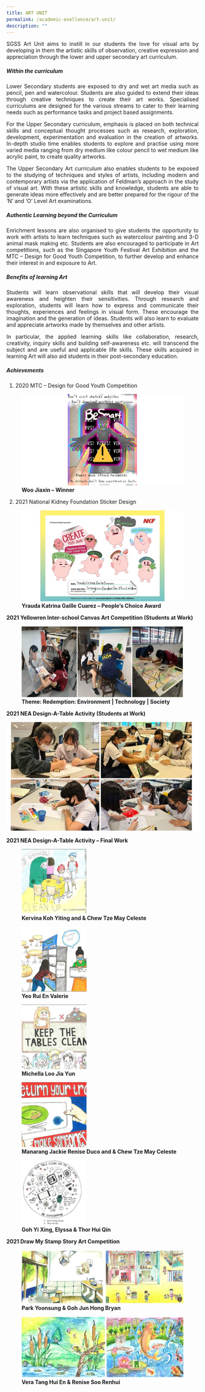 ```yaml
---
title: ART UNIT
permalink: /academic-exellence/art-unit/
description: ""
---
```

<p style="text-align: justify;"> SGSS Art Unit aims to instill in our students the love for visual arts by developing in them the artistic skills of observation, creative expression and appreciation through the lower and upper secondary art curriculum. </p>

##### **Within the curriculum**

<p style="text-align: justify;"> Lower Secondary students are exposed to dry and wet art media such as pencil, pen and watercolour. Students are also guided to extend their ideas through creative techniques to create their art works. Specialised curriculums are designed for the various streams to cater to their learning needs such as performance tasks and project based assignments. </p>

<p style="text-align: justify;"> For the Upper Secondary curriculum, emphasis is placed on both technical skills and conceptual thought processes such as research, exploration, development, experimentation and evaluation in the creation of artworks. In-depth studio time enables students to explore and practise using more varied media ranging from dry medium like colour pencil to wet medium like acrylic paint, to create quality artworks. </p>

<p style="text-align: justify;"> The Upper Secondary Art curriculum also enables students to be exposed to the studying of techniques and styles of artists, including modern and contemporary artists via the application of Feldman’s approach in the study of visual art. With these artistic skills and knowledge, students are able to generate ideas more effectively and are better prepared for the rigour of the ‘N’ and ‘O’ Level Art examinations. </p>

##### **Authentic Learning beyond the Curriculum**

<p style="text-align: justify;"> Enrichment lessons are also organised to give students the opportunity to work with artists to learn techniques such as watercolour painting and 3-D animal mask making etc. Students are also encouraged to participate in Art competitions, such as the Singapore Youth Festival Art Exhibition and the MTC – Design for Good Youth Competition, to further develop and enhance their interest in and exposure to Art. </p>

##### **Benefits of learning Art**

<p style="text-align: justify;"> Students will learn observational skills that will develop their visual awareness and heighten their sensitivities. Through research and exploration, students will learn how to express and communicate their thoughts, experiences and feelings in visual form. These encourage the imagination and the generation of ideas. Students will also learn to evaluate and appreciate artworks made by themselves and other artists. </p>

<p style="text-align: justify;"> In particular, the applied learning skills like collaboration, research, creativity, inquiry skills and building self-awareness etc. will transcend the subject and are useful and applicable life skills. These skills acquired in learning Art will also aid students in their post-secondary education. </p>

##### **Achievements**

1.  2020 MTC – Design for Good Youth Competition

<figure>
<img src="/images/ART%20UNIT/Slide1-768x432.jpg">
<figcaption> <strong> Woo Jiaxin – Winner </strong> </figcaption>
</figure>

2.  2021 National Kidney Foundation Sticker Design

<figure>
<img src="/images/ART%20UNIT/Slide2-768x432.jpg">
<figcaption> <strong> Yrauda Katrina Gaille Cuarez – People’s Choice Award </strong> </figcaption>
</figure>

**2021 Yellowren Inter-school Canvas Art Competition (Students at Work)**

<figure>
<img src="/images/ART%20UNIT/Slide3-600x263.jpg">
<figcaption> <strong> Theme: Redemption: Environment | Technology | Society </strong> </figcaption>
</figure>

**2021 NEA Design-A-Table Activity (Students at Work)**

![](/images/ART%20UNIT/Slide4-768x432.jpg)

**2021 NEA Design-A-Table Activity – Final Work**

<figure>
	<a href="/images/ART%20UNIT/Slide5-250x250.jpg" target = "_blank"> <img src="/images/ART%20UNIT/Slide5-250x250.jpg" 
     style="width:40%"></a>
<figcaption> 
	<strong> Kervina Koh Yiting and & Chew Tze May Celeste </strong> 
	</figcaption>
</figure>

<figure>
	<a href="/images/ART%20UNIT/Slide6-250x250.jpg" target = "_blank"> <img src="/images/ART%20UNIT/Slide6-250x250.jpg" 
     style="width:40%"></a>
<figcaption> 
	<strong> Yeo Rui En Valerie
	</strong> 
	</figcaption>
</figure>

<figure>
	<a href="/images/ART%20UNIT/Slide7-250x250.jpg" target = "_blank"> <img src="/images/ART%20UNIT/Slide7-250x250.jpg" 
     style="width:40%"></a>
<figcaption> 
	<strong> Michella Loo Jia Yun
	</strong> 
	</figcaption>
</figure>

<figure>
	<a href="/images/ART%20UNIT/Slide8-250x250.jpg" target = "_blank"> <img src="/images/ART%20UNIT/Slide8-250x250.jpg" 
     style="width:40%"></a>
<figcaption> 
	<strong> Manarang Jackie Renise Duco and & Chew Tze May Celeste </strong> 
	</figcaption>
</figure>

<figure>
	<a href="/images/ART%20UNIT/Slide9-250x250.jpg" target = "_blank"> <img src="/images/ART%20UNIT/Slide9-250x250.jpg" 
     style="width:40%"></a>
<figcaption> 
	<strong> Goh Yi Xing, Elyssa & Thor Hui Qin
	</strong> 
	</figcaption>
</figure>

**2021 Draw My Stamp Story Art Competition**

<figure>
<img src="/images/ART%20UNIT/Slide10-600x199.jpg">
<figcaption> <strong> Park Yoonsung & Goh Jun Hong Bryan </strong> </figcaption>
</figure>

<figure>
<img src="/images/ART%20UNIT/Slide11-600x226.jpg">
<figcaption> <strong> Vera Tang Hui En & Renise Soo Renhui </strong> </figcaption>
</figure>

